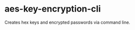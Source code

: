 aes-key-encryption-cli
======================

Creates hex keys and encrypted passwords via command line.
